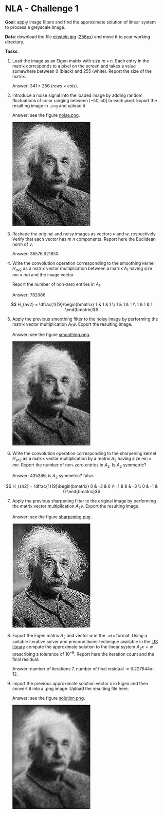 # NLA - Challenge 1

**Goal**: apply image filters and find the approximate solution of linear system to process a greyscale image.

**Data**: download the file [einstein.jpg](https://commons.wikimedia.org/wiki/File:Albert_Einstein_Head.jpg)
([256px][1])
and move it to your working directory.

**Tasks**:
1. Load the image as an Eigen matrix with size $m \times n$. 
   Each entry in the matrix corresponds to a pixel on the screen and takes a value somewhere 
   between 0 (black) and 255 (white). Report the size of the matrix.
   
   Answer: $341 \times 256$ ($rows \times cols$).

2. Introduce a noise signal into the loaded image by adding random fluctuations of color ranging 
   between $[-50, 50]$ to each pixel. Export the resulting image in `.png` and upload it.

   Answer: see the figure [noise.png](resources/noise.png).

   <img src="resources/noise.png">

3. Reshape the original and noisy images as vectors $v$ and $w$, respectively. 
   Verify that each vector has $m \: n$ components. Report here the Euclidean norm of $v$.

   Answer: $35576.621650$

4. Write the convolution operation corresponding to the smoothing kernel $H_{av2}$ as a matrix vector multiplication 
   between a matrix $A_{1}$ having size $mn \times mn$ and the image vector.

   Report the number of non-zero entries in $A_{1}$.

   Answer: $782086$

```math
 H_{av2} = \dfrac{1}{9}\begin{bmatrix}
     1 & 1 & 1 \\
     1 & 1 & 1 \\
     1 & 1 & 1
 \end{bmatrix}
```

5. Apply the previous smoothing filter to the noisy image by performing the matrix vector multiplication $A_{1}w$.
   Export the resulting image.

   Answer: see the figure [smoothing.png](resources/smoothing.png).

   <img src="resources/smoothing.png">

6. Write the convolution operation corresponding to the sharpening kernel $H_{sh2}$ as a matrix vector multiplication
   by a matrix $A_{2}$ having size $mn \times mn$. Report the number of non-zero entries in $A_{2}$.
   Is $A_{2}$ symmetric?

   Answer: 435286, is $A_{2}$ symmetric? false.

```math
 H_{sh2} = \dfrac{1}{9}\begin{bmatrix}
     0 & -3 & 0 \\
     -1 & 9 & -3 \\
     0 & -1 & 0
 \end{bmatrix}
```

7. Apply the previous sharpening filter to the original image by performing the matrix vector multiplication $A_{2}v$.
   Export the resulting image.

   Answer: see the figure [sharpening.png](resources/sharpening.png).

   <img src="resources/sharpening.png">

8. Export the Eigen matrix $A_{2}$ and vector $w$ in the `.mtx` format. 
   Using a suitable iterative solver and preconditioner technique available in the [LIS library](https://www.mankier.com/3/lis) 
   compute the approximate solution to the linear system $A_{2}x = w$ prescribing a tolerance of $10^{-9}$. 
   Report here the iteration count and the final residual.

   Answer: number of iterations $7$, number of final residual $\approx 6.227944e\text{-}12$.

9. Import the previous approximate solution vector $x$ in Eigen and then convert it into a .png image.
   Upload the resulting file here.

   Answer: see the figure [solution.png](resources/solution.png).

   <img src="resources/solution.png">

[1]: https://upload.wikimedia.org/wikipedia/commons/thumb/d/d3/Albert_Einstein_Head.jpg/256px-Albert_Einstein_Head.jpg?20141125195928=&download=
